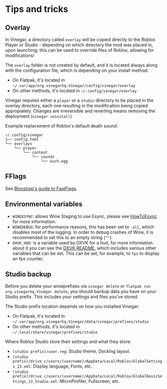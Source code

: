 # Tips and tricks

## Overlay

In Vinegar, a directory called `overlay` will be copied directly to the Roblox Player or Studio - depending on which directory the mod was placed in, upon launching; this can be used to override files of Roblox, allowing for modifications!

The `overlay` folder is not created by default, and it is located always along with the configuration file, which is depending on your install method:

- On Flatpak, it's located in `~/.var/app/org.vinegarhq.Vinegar/config/vinegar/overlay`
- On other methods, it's located in `~/.config/vinegar/overlay`

Vinegar requires either a `player` or a `studio` directory to be placed in the overlay directory, each one resulting in the modification being copied appropiately. Changes are irreversible and reverting means removing the deployment (`vinegar uninstall`)

Example replacement of Roblox's default death sound:

```
~/.config/vinegar
├── config.toml
└── overlays
    └── player
        └── content
            └── sounds
                └── ouch.ogg
```

## FFlags

See [Bloxstrap's guide to FastFlags](https://github.com/pizzaboxer/bloxstrap/wiki/A-guide-to-FastFlags).

## Environmental variables

- `WINEESYNC`: allows Wine Staging to use Esync, please see [HowToEsync](https://github.com/lutris/docs/blob/master/HowToEsync.md) for more information.
- `WINEDEBUG`: for performance reasons, this has been set to `-all`, which disables most of the logging. In order to debug crashes of Wine, it is recommended to set this to an empty string (`""`).
- `DXVK_HUD`: is a variable used by DXVK for a hud, for more information about it you can see the [DXVK README](https://github.com/doitsujin/dxvk#hud), which includes various other variables that can be set. This can be set, for example, to `fps` to display an fps counter.

## Studio backup

Before you delete your wineprefixes via `vinegar delete` or `flatpak run org.vinegarhq.Vinegar delete`, you should backup data you have on your Studio prefix. This includes your settings and files you've stored.

The Studio prefix location depends on how you installed Vinegar:

- On Flatpak, it's located in `~/.var/app/org.vinegarhq.Vinegar/data/vinegar/prefixes/studio`
- On other methods, it's located in `~/.local/share/vinegar/prefixes/studio`

Where Roblox Studio store their settings and what they store:

- `(studio prefix)/user.reg`: Studio theme, Docking layout.
- `(studio prefix)/drive_c/users/(username)/AppData/Local/Roblox/GlobalSettings_13.xml`: Display language, Fonts, etc. 
- `(studio prefix)/drive_c/users/(username)/AppData/Local/Roblox/GlobalBasicSettings_13_Studio.xml`: MicroProfiler, Fullscreen, etc.
